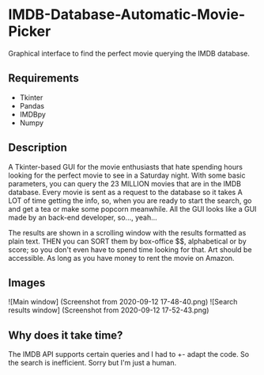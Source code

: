 # IMDB-Database-Automatic-Movie-Picker
Graphical interface to find the perfect movie querying the IMDB database.


## Requirements

- Tkinter
- Pandas
- IMDBpy
- Numpy


## Description

A Tkinter-based GUI for the movie enthusiasts that hate spending hours looking for the perfect movie to see in a Saturday night. With some basic parameters, you can query the 23 MILLION movies that are in the IMDB database.
Every movie is sent as a request to the database so it takes A LOT of time getting the info, so, when you are ready to start the search, go and get a tea or make some popcorn meanwhile. All the GUI looks like a GUI made by an back-end developer, so..., yeah...

The results are shown in a scrolling window with the results formatted as plain text. THEN you can SORT them by box-office $$, alphabetical or by score; so you don't even have to spend time looking for that. Art should be accessible. As long as you have money to rent the movie on Amazon.


## Images

![Main window] (Screenshot from 2020-09-12 17-48-40.png)
![Search results window] (Screenshot from 2020-09-12 17-52-43.png)


## Why does it take time?

The IMDB API supports certain queries and I had to +- adapt the code. So the search is inefficient. Sorry but I'm just a human.


